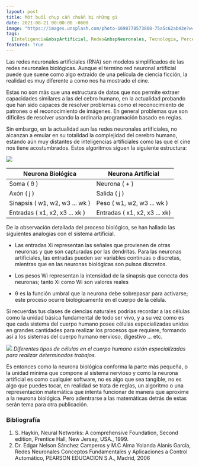 ```yaml
---
layout: post
title: Một buổi chụp cần chuẩn bị những gì
date: 2021-08-21 00:00:00 -0600
image: "https://images.unsplash.com/photo-1698778573868-75a5c62ab43e?w=500&auto=format&fit=crop&q=60&ixlib=rb-4.0.3&ixid=M3wxMjA3fDB8MHxlZGl0b3JpYWwtZmVlZHw1fHx8ZW58MHx8fHx8"
tags:
  [Inteligencia&nbspArtificial, Redes&nbspNeuronales, Tecnologia, Perceptron]
featured: True
---
```


Las redes neuronales artificiales (RNA) son modelos simplificados de las redes neuronales biológicas. Aunque el termino red neuronal artificial puede que suene como algo extraído de una película de ciencia ficción, la realidad es muy diferente a como nos ha mostrado el cine.

Estas no son más que una estructura de datos que nos permite extraer capacidades similares a las del cebro humano, en la actualidad probando que han sido capaces de resolver problemas como el reconocimiento de patrones o el reconocimiento de imágenes. En general problemas que son difíciles de resolver usando la ordinaria programación basado en reglas.

Sin embargo, en la actualidad aun las redes neuronales artificiales, no alcanzan a emular en su totalidad la complejidad del cerebro humano, estando aún muy distantes de inteligencias artificiales como las que el cine nos tiene acostumbrados. Estos algoritmos siguen la siguiente estructura:

![](https://images.unsplash.com/photo-1698778573868-75a5c62ab43e?w=500&auto=format&fit=crop&q=60&ixlib=rb-4.0.3&ixid=M3wxMjA3fDB8MHxlZGl0b3JpYWwtZmVlZHw1fHx8ZW58MHx8fHx8)

| Neurona Biológica              | Neurona Artificial            |
| ------------------------------ | ----------------------------- |
| Soma ( θ )                     | Neurona ( + )                 |
| Axón ( j )                     | Salida ( j )                  |
| Sinapsis ( w1, w2, w3 ... wk ) | Peso ( w1, w2, w3 ... wk )    |
| Entradas ( x1, x2, x3 ... xk ) | Entradas ( x1, x2, x3 ... xk) |

De la observación detallada del proceso biológico, se han hallado las siguientes analogías
con el sistema artificial.

- Las entradas Xi representan las señales que provienen de otras neuronas y que son
  capturadas por las dendritas. Para las neuronas artificiales, las entradas pueden ser
  variables continuas o discretas, mientras que en las neuronas biológicas son pulsos
  discretos.

- Los pesos Wi representan la intensidad de la sinapsis que conecta dos neuronas;
  tanto Xi como Wi son valores reales

- θ es la función umbral que la neurona debe sobrepasar para activarse; este proceso
  ocurre biológicamente en el cuerpo de la célula.

Si recuerdas tus clases de ciencias naturales podrías recordar a las células como la unidad básica fundamental de todo ser vivo, y a su vez como es que cada sistema del cuerpo humano posee células especializadas unidas en grandes cantidades para realizar los procesos que requiere, formando así a los sistemas del cuerpo humano nervioso, digestivo ... etc.

![](https://images.unsplash.com/photo-1698778573868-75a5c62ab43e?w=500&auto=format&fit=crop&q=60&ixlib=rb-4.0.3&ixid=M3wxMjA3fDB8MHxlZGl0b3JpYWwtZmVlZHw1fHx8ZW58MHx8fHx8)
_Diferentes tipos de células en el cuerpo humano están especializadas para realizar determinados trabajos._

Es entonces como la neurona biológica conforma la parte más pequeña, o la unidad mínima que compone al sistema nervioso y como la neurona artificial es como cualquier software, no es algo que sea tangible, no es algo que puedes tocar, en realidad se trata de reglas, un algoritmo o una representación matemática que intenta funcionar de manera que aproxime a la neurona biológica. Pero adentrarse a las matemáticas detrás de estas serán tema para otra publicación.

### Bibliografía

1. S. Haykin, Neural Networks: A comprehensive Foundation, Second edition, Prentice
   Hall, New Jersey, USA., 1999.
2. Dr. Edgar Nelson Sánchez Camperos y M.C Alma Yolanda Alanís García, Redes Neuronales Conceptos Fundamentales y Aplicaciones a Control Automático, PEARSON EDUCACION S.A., Madrid, 2006
